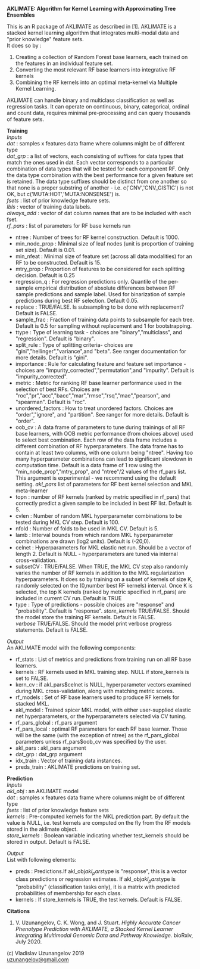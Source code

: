 **AKLIMATE: Algorithm for Kernel Learning with Approximating Tree Ensembles**

This is an R package of AKLIMATE as described in [1]. AKLIMATE is a stacked kernel learning algorithm that integrates multi-modal data and "prior knowledge" feature sets.\
It does so by : 
1. Creating a collection of Random Forest base learners, each trained on the features in an individual feature set.
2. Converting the most relevant RF base learners into integrative RF kernels
3. Combining the RF kernels into an optimal meta-kernel via Multiple Kernel Learning.

AKLIMATE can handle binary and multiclass classification as well as regression tasks.
It can operate on continuous, binary, categorical, ordinal and count data, requires minimal pre-processing and can query thousands of feature sets.

**Training**\
*Inputs*\
*dat* : samples x features data frame where columns might be of different type \
*dat_grp* : a list of vectors, each consisting of suffixes for data types that match the ones used in dat. Each vector corresponds to a particular combination of data types that will be tested for each component RF. Only the data type combination with the
best performance for a given feature set is retained. 
The data type suffixes should be distinct from one another so that none is a proper substring of another - i.e. c('CNV','CNV_GISTIC') is not OK, but c('MUTA:HOT','MUTA:NONSENSE') is. \
*fsets* : list of prior knowledge feature sets. \
*lbls* : vector of training data labels. \
*always_add* : vector of dat column names that are to be included with each fset. \
*rf_pars* : list of parameters for RF base kernels run
* ntree : Number of trees for RF kernel construction. Default is 1000.
* min_node_prop : Minimal size of leaf nodes (unit is proportion of training set size). Default is 0.01. 
* min_nfeat : Minimal size of feature set (across all data modalities) for an RF to be constructed. Default is 15.
* mtry_prop : Proportion of features to be considered for each splitting decision. Default is 0.25
* regression_q : For regression predictions only. Quantile of the per-sample empirical distribution of absolute differences between RF sample predictions and sample label. Used for binarization of sample predictions during best RF selection. Default 0.05.
* replace : TRUE/FALSE. Is subsampling to be done with replacement? Default is FALSE.
* sample_frac : Fraction of training data points to subsample for each tree. Default is 0.5 for sampling without replacement and 1 for bootstrapping.
* ttype : Type of learning task - choices are "binary","multiclass", and "regression". Default is "binary".
* split_rule : Type of splitting criteria- choices are "gini","hellinger","variance",and "beta". See ranger documentation for more details. Default is "gini".
* importance : Rule for calculating feature and feature set importance - choices are "impurity_corrected","permutation",and "impurity". Default is "impurity_corrected".
* metric : Metric for ranking RF base learner performance used in the selection of best RFs. Choices are "roc","pr","acc","bacc","mar","rmse","rsq","mae","pearson", and "spearman". Default is "roc".
* unordered_factors : How to treat unordered factors. Choices are "order","ignore", and "partition". See ranger for more details. Default is "order".
* oob_cv : A data frame of parameters to tune during trainings of all RF base learners, with OOB metric performance (from choices above) used to select best combination. Each row of the data frame includes a different combination of RF hyperparameters. The data frame has to contain at least two columns, with one column being "ntree". Having too many hyperparameter combinations can lead to significant slowdown in computation time. Default is a data frame of 1 row using the "min_node_prop","mtry_prop", and "ntree"/2 values of the rf_pars list. This argument is experimental - we recommend using the default setting. 
*akl_pars* list of parameters for RF best kernel selection and MKL meta-learner
* topn : number of RF kernels (ranked by metric specified in rf_pars) that correctly predict a given sample to be included in best RF list. Default is 5.
* cvlen : Number of random MKL hyperparameter combinations to be tested during MKL CV step. Default is 100.
* nfold : Number of folds to be used in MKL CV. Default is 5.
* lamb : Interval bounds from which random MKL hyperparameter combinations are drawn (log2 units). Default is (-20,0).
* celnet : Hyperparameters for MKL elastic net run. Should be a vector of length 2. Default is NULL - hyperparameters are tuned via internal cross-validation.
* subsetCV : TRUE/FALSE. When TRUE, the MKL CV step also randomly varies the number of RF kernels in addition to the MKL regularization hyperparameters. It does so by training on a subset of kernels of size K, randomly selected on the (0,number best RF kernels) interval. Once K is selected, the top K kernels (ranked by metric specified in rf_pars) are included in current CV run. Default is TRUE
* type : Type of predictions - possible choices are "response" and "probability". Default is "response".
*store_kernels* TRUE/FALSE. Should the model store the training RF kernels. Default is FALSE. \
*verbose* TRUE/FALSE. Should the model print verbose progress statements. Default is FALSE.

*Output*\
An AKLIMATE model with the following components:
* rf_stats : List of metrics and predictions from training run on all RF base learners.
* kernels : RF kernels used in MKL training step. NULL if store_kernels is set to FALSE. 
* kern_cv : if akl_pars$celnet is NULL, hyperparameter vectors examined during MKL cross-validation, along with matching metric scores.
* rf_models : Set of RF base learners used to produce RF kernels for stacked MKL.
* akl_model : Trained spicer MKL model, with either user-supplied elastic net hyperparameters, or the hyperparameters selected via CV tuning.
* rf_pars_global : rf_pars argument
* rf_pars_local : optimal RF parameters for each RF base learner. Those will be the same (with the exception of ntree) as the rf_pars_global parameters unless rf_pars$oob_cv was specified by the user.
* akl_pars : akl_pars argument
* dat_grp : dat_grp argument
* idx_train : Vector of training data instances.
* preds_train : AKLIMATE predictions on training set.

**Prediction**\
*Inputs* \
*akl_obj* : an AKLIMATE model \
*dat* : samples x features data frame where columns might be of different type \
*fsets* : list of prior knowledge feature sets \
*kernels* : Pre-computed kernels for the MKL prediction part. By default the value is NULL, i.e. test kernels are computed on the fly from the RF models stored in the aklimate object. \
*store_kernels* : Boolean variable indicating whether test_kernels should be stored in output. Default is FALSE. 

*Output* \
List with following elements:
* preds : Predictions.If akl_obj$akl_pars$type is "response", this is a vector class predictions or regression estimates. If akl_obj$akl_pars$type is "probability" (classification tasks only), it is a matrix with predicted probabilities of membership for each class.
* kernels : If store_kernels is TRUE, the test kernels. Default is FALSE.

**Citations** 
1.  V. Uzunangelov, C. K. Wong, and J. Stuart. *Highly Accurate Cancer Phenotype Prediction with AKLIMATE, a Stacked Kernel Learner Integrating Multimodal Genomic Data and Pathway Knowledge.* bioRxiv, July 2020.

(c) Vladislav Uzunangelov 2019  
uzunangelov@gmail.com

